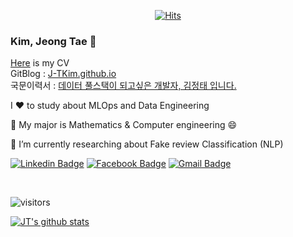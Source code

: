 <div align=center>
	
[![Hits](https://hits.seeyoufarm.com/api/count/incr/badge.svg?url=https%3A%2F%2Fgithub.com%2FJ-TKim&count_bg=%2379C83D&title_bg=%23555555&icon=&icon_color=%23E7E7E7&title=hits&edge_flat=false)](https://hits.seeyoufarm.com)
	
</div>

### Kim, Jeong Tae 👋

[Here](https://docs.google.com/uc?export=download&id=12G90EcPz18px_UpK4v82298Oh6iDQ64w) is my CV     
GitBlog : [J-TKim.github.io](https://j-tkim.github.io)       
국문이력서 : [데이터 풀스택이 되고싶은 개발자, 김정태 입니다.](https://rare-salute-cda.notion.site/6ad0ad0fa75a432798e6e7c46c41c79c)     
    

I ❤️ to study about MLOps and Data Engineering  
   
💪 My major is Mathematics & Computer engineering 😄
   
🌱 I’m currently researching about Fake review Classification (NLP)

<!--
📖 I am currently studying the following things
- Deep_Learning_Go : [Reinforcement learning with Go](https://github.com/J-TKim/Deep_Learning_Go.git)
-->


[![Linkedin Badge](https://img.shields.io/badge/-LinkedIn-blue?style=flat-square&logo=Linkedin&logoColor=white&link=https://www.linkedin.com/in/aijt/)](https://www.linkedin.com/in/aijt/)
[![Facebook Badge](https://img.shields.io/badge/-Facebook-1877f2?style=flat-square&logo=Facebook&logoColor=white&link=https://www.facebook.com/profile.php?id=100008175373869)](https://www.facebook.com/profile.php?id=100008175373869)
 [![Gmail Badge](https://img.shields.io/badge/Gmail-d14836?style=flat-square&logo=Gmail&logoColor=white&link=mailto:jeongtaeai@gmail.com)](mailto:jeongtaeai@gmail.com)

<br>

![visitors](https://visitor-badge.glitch.me/badge?page_id=J-TKim.visitor-badge)

[![JT's github stats](https://github-readme-stats.vercel.app/api?username=J-TKim&count_private=true&show_icons=true&theme=ayu-mirage)](https://github.com/anuraghazra/github-readme-stats)

<!--
**J-TKim/J-TKim** is a ✨ _special_ ✨ repository because its `README.md` (this file) appears on your GitHub profile.

Here are some ideas to get you started:
ㄴ
- 🔭 I’m currently working on ...
- 🌱 I’m currently learning ...
- 👯 I’m looking to collaborate on ...
- 🤔 I’m looking for help with ...
- 💬 Ask me about ...
- 📫 How to reach me: ...
- 😄 Pronouns: ...
- ⚡ Fun fact: ...
-->
